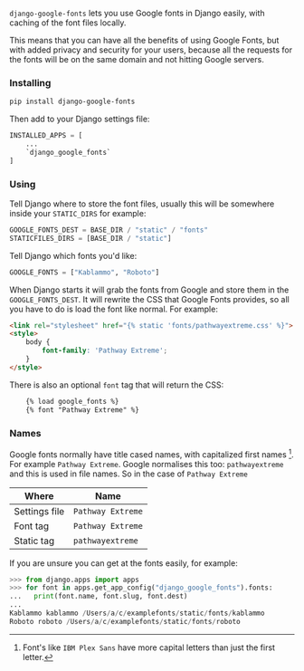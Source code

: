 `django-google-fonts` lets you use Google fonts in Django easily, with caching of the font files locally. 

This means that you can have all the benefits of using Google Fonts, but with added privacy and security for your users, because all the requests for the fonts will be on the same domain and not hitting Google servers.

### Installing

```bash
pip install django-google-fonts
```

Then add to your Django settings file:

```python
INSTALLED_APPS = [
    ...
    `django_google_fonts`
]
```

### Using

Tell Django where to store the font files, usually this will be somewhere inside your `STATIC_DIRS` for example:

```python
GOOGLE_FONTS_DEST = BASE_DIR / "static" / "fonts"
STATICFILES_DIRS = [BASE_DIR / "static"]
```

Tell Django which fonts you'd like:

```python
GOOGLE_FONTS = ["Kablammo", "Roboto"]
```

When Django starts it will grab the fonts from Google and store them in the `GOOGLE_FONTS_DEST`. It will rewrite the CSS that Google Fonts provides, so all you have to do is load the font like normal. For example:

```html
<link rel="stylesheet" href="{% static 'fonts/pathwayextreme.css' %}">
<style>
    body {
        font-family: 'Pathway Extreme';
    }
</style>
```

There is also an optional `font` tag that will return the CSS:

```html
    {% load google_fonts %}
    {% font "Pathway Extreme" %}
```

### Names

Google fonts normally have title cased names, with capitalized first names [^1]. For example `Pathway Extreme`. Google normalises this too: `pathwayextreme` and this is used in file names. So in the case of `Pathway Extreme`

|Where|Name|
|-|-|
|Settings file|`Pathway Extreme`|
|Font tag|`Pathway Extreme`|
|Static tag|`pathwayextreme`|

[^1]: Font's like `IBM Plex Sans` have more capital letters than just the first letter.

If you are unsure you can get at the fonts easily, for example:

```python
>>> from django.apps import apps
>>> for font in apps.get_app_config("django_google_fonts").fonts:
...   print(font.name, font.slug, font.dest)
...
Kablammo kablammo /Users/a/c/examplefonts/static/fonts/kablammo
Roboto roboto /Users/a/c/examplefonts/static/fonts/roboto
```

